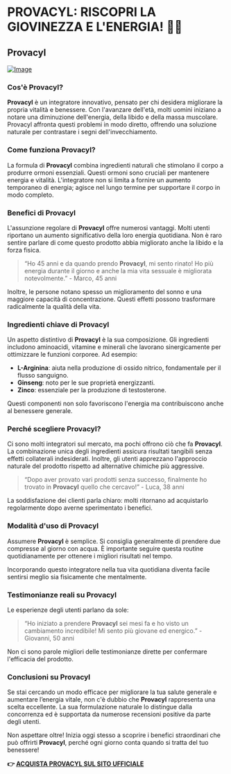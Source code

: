 # PROVACYL: RISCOPRI LA GIOVINEZZA E L'ENERGIA! 💪✨

## Provacyl

[![Image](https://www2.sellhealth.com/292/300x250.gif)](https://gchaffi.com/j4TQeEJr)

### Cos'è Provacyl?

**Provacyl** è un integratore innovativo, pensato per chi desidera migliorare la propria vitalità e benessere. Con l'avanzare dell'età, molti uomini iniziano a notare una diminuzione dell'energia, della libido e della massa muscolare. Provacyl affronta questi problemi in modo diretto, offrendo una soluzione naturale per contrastare i segni dell'invecchiamento.

### Come funziona Provacyl?

La formula di **Provacyl** combina ingredienti naturali che stimolano il corpo a produrre ormoni essenziali. Questi ormoni sono cruciali per mantenere energia e vitalità. L'integratore non si limita a fornire un aumento temporaneo di energia; agisce nel lungo termine per supportare il corpo in modo completo.

### Benefici di Provacyl

L'assunzione regolare di **Provacyl** offre numerosi vantaggi. Molti utenti riportano un aumento significativo della loro energia quotidiana. Non è raro sentire parlare di come questo prodotto abbia migliorato anche la libido e la forza fisica.

> “Ho 45 anni e da quando prendo **Provacyl**, mi sento rinato! Ho più energia durante il giorno e anche la mia vita sessuale è migliorata notevolmente.” - Marco, 45 anni

Inoltre, le persone notano spesso un miglioramento del sonno e una maggiore capacità di concentrazione. Questi effetti possono trasformare radicalmente la qualità della vita.

### Ingredienti chiave di Provacyl

Un aspetto distintivo di **Provacyl** è la sua composizione. Gli ingredienti includono aminoacidi, vitamine e minerali che lavorano sinergicamente per ottimizzare le funzioni corporee. Ad esempio:

- **L-Arginina**: aiuta nella produzione di ossido nitrico, fondamentale per il flusso sanguigno.
- **Ginseng**: noto per le sue proprietà energizzanti.
- **Zinco**: essenziale per la produzione di testosterone.

Questi componenti non solo favoriscono l'energia ma contribuiscono anche al benessere generale.

### Perché scegliere Provacyl?

Ci sono molti integratori sul mercato, ma pochi offrono ciò che fa **Provacyl**. La combinazione unica degli ingredienti assicura risultati tangibili senza effetti collaterali indesiderati. Inoltre, gli utenti apprezzano l'approccio naturale del prodotto rispetto ad alternative chimiche più aggressive.

> “Dopo aver provato vari prodotti senza successo, finalmente ho trovato in **Provacyl** quello che cercavo!” - Luca, 38 anni

La soddisfazione dei clienti parla chiaro: molti ritornano ad acquistarlo regolarmente dopo averne sperimentato i benefici.

### Modalità d'uso di Provacyl

Assumere **Provacyl** è semplice. Si consiglia generalmente di prendere due compresse al giorno con acqua. È importante seguire questa routine quotidianamente per ottenere i migliori risultati nel tempo.

Incorporando questo integratore nella tua vita quotidiana diventa facile sentirsi meglio sia fisicamente che mentalmente.

### Testimonianze reali su Provacyl

Le esperienze degli utenti parlano da sole:

> “Ho iniziato a prendere **Provacyl** sei mesi fa e ho visto un cambiamento incredibile! Mi sento più giovane ed energico.” - Giovanni, 50 anni

Non ci sono parole migliori delle testimonianze dirette per confermare l'efficacia del prodotto.

### Conclusioni su Provacyl

Se stai cercando un modo efficace per migliorare la tua salute generale e aumentare l’energia vitale, non c'è dubbio che **Provacyl** rappresenta una scelta eccellente. La sua formulazione naturale lo distingue dalla concorrenza ed è supportata da numerose recensioni positive da parte degli utenti.

Non aspettare oltre! Inizia oggi stesso a scoprire i benefici straordinari che può offrirti **Provacyl**, perché ogni giorno conta quando si tratta del tuo benessere!



**👉 [ACQUISTA PROVACYL SUL SITO UFFICIALE](https://gchaffi.com/j4TQeEJr)**